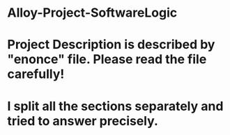 # Alloy-Project-SoftwareLogic

# Project Description is described by "enonce" file. Please read the file carefully!

# I split all the sections separately and tried to answer precisely. 